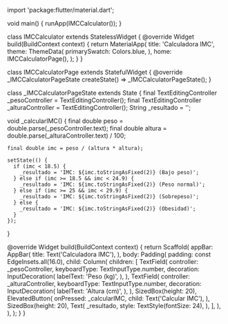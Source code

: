 import 'package:flutter/material.dart';

void main() {
  runApp(IMCCalculator());
}

class IMCCalculator extends StatelessWidget {
  @override
  Widget build(BuildContext context) {
    return MaterialApp(
      title: 'Calculadora IMC',
      theme: ThemeData(
        primarySwatch: Colors.blue,
      ),
      home: IMCCalculatorPage(),
    );
  }
}

class IMCCalculatorPage extends StatefulWidget {
  @override
  _IMCCalculatorPageState createState() => _IMCCalculatorPageState();
}

class _IMCCalculatorPageState extends State<IMCCalculatorPage> {
  final TextEditingController _pesoController = TextEditingController();
  final TextEditingController _alturaController = TextEditingController();
  String _resultado = '';

  void _calcularIMC() {
    final double peso = double.parse(_pesoController.text);
    final double altura = double.parse(_alturaController.text) / 100;

    final double imc = peso / (altura * altura);

    setState(() {
      if (imc < 18.5) {
        _resultado = 'IMC: ${imc.toStringAsFixed(2)} (Bajo peso)';
      } else if (imc >= 18.5 && imc < 24.9) {
        _resultado = 'IMC: ${imc.toStringAsFixed(2)} (Peso normal)';
      } else if (imc >= 25 && imc < 29.9) {
        _resultado = 'IMC: ${imc.toStringAsFixed(2)} (Sobrepeso)';
      } else {
        _resultado = 'IMC: ${imc.toStringAsFixed(2)} (Obesidad)';
      }
    });
  }

  @override
  Widget build(BuildContext context) {
    return Scaffold(
      appBar: AppBar(
        title: Text('Calculadora IMC'),
      ),
      body: Padding(
        padding: const EdgeInsets.all(16.0),
        child: Column(
          children: <Widget>[
            TextField(
              controller: _pesoController,
              keyboardType: TextInputType.number,
              decoration: InputDecoration(
                labelText: 'Peso (kg)',
              ),
            ),
            TextField(
              controller: _alturaController,
              keyboardType: TextInputType.number,
              decoration: InputDecoration(
                labelText: 'Altura (cm)',
              ),
            ),
            SizedBox(height: 20),
            ElevatedButton(
              onPressed: _calcularIMC,
              child: Text('Calcular IMC'),
            ),
            SizedBox(height: 20),
            Text(
              _resultado,
              style: TextStyle(fontSize: 24),
            ),
          ],
        ),
      ),
    );
  }
}
